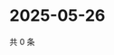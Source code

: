 # 2025-05-26

共 0 条

<!-- BEGIN ZHIHUVIDEO -->
<!-- 最后更新时间 Mon May 26 2025 16:21:47 GMT+0800 (China Standard Time) -->

<!-- END ZHIHUVIDEO -->
